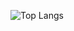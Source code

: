 ![Top Langs](https://github-readme-stats.vercel.app/api/top-langs/?username=SatapasT&hide_progress=true&hide=Mathematica,HTML,PowerShell,Shell,CSS,Dockerfile&size_weight=0.5&count_weight=0.5)
